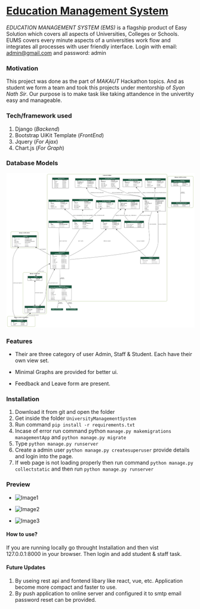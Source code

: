 # [Education Management System](https://educationmanagementsystem.herokuapp.com/)

*EDUCATION MANAGEMENT SYSTEM (EMS)*  is a flagship product of Easy Solution which covers all aspects of Universities, Colleges or Schools. EUMS covers every minute aspects of a universities work flow and integrates all processes with user friendly interface.
Login with email: admin@gmail.com and password: admin

### Motivation

This project was done as the part of *MAKAUT* Hackathon topics. And as student we form a team and took this projects under mentorship of _Syan Nath Sir_. Our purpose is to make task like taking attandence in the univertity easy and manageable.

### Tech/framework used

1. Django (_Backend_)
2. Bootstrap UiKit Template (_FrontEnd_)
3. Jquery (_For Ajax_)
4. Chart.js (_For Graph_)

### Database Models

![DMS](model_graph.png)

### Features

+ Their are three category of user Admin, Staff & Student. Each have their own view set.

+ Minimal Graphs are provided for better ui.

+ Feedback and Leave form are present.


### Installation

1. Download it from git and open the folder
2. Get inside the folder `UniversityManagementSystem`
3. Run command `pip install -r requirements.txt`
4. Incase of error run command python `manage.py makemigrations managementApp` and `python manage.py migrate`
5. Type `python manage.py runserver`
6. Create a admin user `python manage.py createsuperuser` provide details and login into the page.
7. If web page is not loading properly then run command `python manage.py collectstatic` and then run `python manage.py runserver`

### Preview

+ ![Image1](https://i.imgur.com/BXfgcsW.png)

+ ![Image2](https://i.imgur.com/MHpKaRU.png)

+ ![Image3](https://i.imgur.com/G8S0wt4.png)

#### How to use?

If you are running locally go throught Installation and then vist 127.0.0.1:8000 in your browser. Then login and add student & staff task.


#### Future Updates

1. By useing rest api and fontend libary like react, vue, etc. Application become more compact and faster to use.
2. By push application to online server and configured it to smtp email password reset can be provided.
